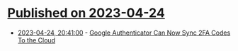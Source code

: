 # [Published on 2023-04-24](index.md)

* [2023-04-24, 20:41:00](https://tech.slashdot.org/story/23/04/24/1957201/google-authenticator-can-now-sync-2fa-codes-to-the-cloud?utm_source=rss1.0mainlinkanon&utm_medium=feed) - [Google Authenticator Can Now Sync 2FA Codes To the Cloud](https://tech.slashdot.org/story/23/04/24/1957201/google-authenticator-can-now-sync-2fa-codes-to-the-cloud?utm_source=rss1.0mainlinkanon&utm_medium=feed)
